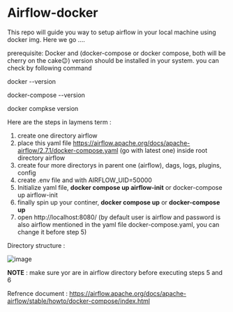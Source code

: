 # Airflow-docker
This repo will guide you way to setup airflow in your local machine using docker img. Here we go ....

prerequisite: Docker and (docker-compose or docker compose, both will be cherry on the cake😉) version should be installed in your system. you can check by following command 

docker --version

docker-compose --version

docker compkse version

Here are the steps in laymens term :

1. create one directory airflow
2. place this yaml file https://airflow.apache.org/docs/apache-airflow/2.7.1/docker-compose.yaml (go with latest one) inside root directory airflow
3. create four more directorys in parent one (airflow), dags, logs, plugins, config
4. create .env file and with AIRFLOW_UID=50000
5. Initialize yaml file, **docker compose up airflow-init** or docker-compose up airflow-init
6. finally spin up your continer, **docker compose up** or **docker-compose up**
7. open http://localhost:8080/ (by default user is airflow and password is also airflow mentioned in the yaml file docker-compose.yaml, you can change it before step 5)

Directory structure :






![image](https://github.com/mvv-git-eng/Airflow-docker/assets/84799610/4b8ce8df-e6b1-4501-ba0d-c0a7072d1e35)





**NOTE** : make sure yor are in airflow directory before executing steps 5 and 6 

Refrence document : https://airflow.apache.org/docs/apache-airflow/stable/howto/docker-compose/index.html
